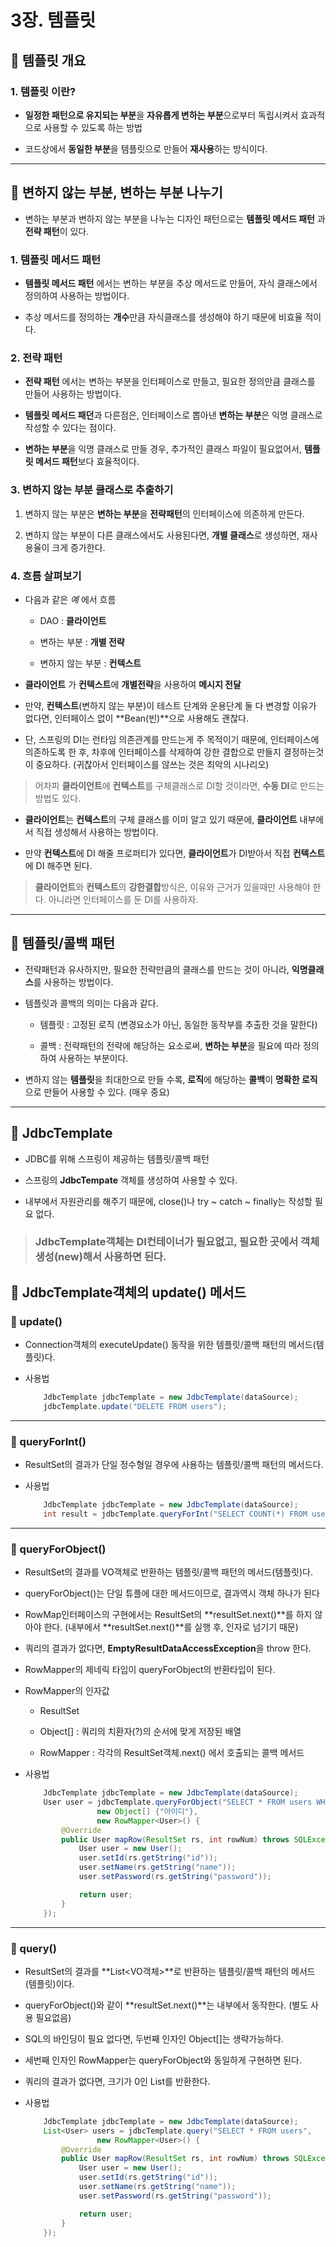 # 3장. 템플릿




## 🐫 템플릿 개요

### 1. 템플릿 이란?

* **일정한 패턴으로 유지되는 부분**을 **자유롭게 변하는 부분**으로부터 독립시켜서 효과적으로 사용할 수 있도록 하는 방법

* 코드상에서 **동일한 부분**을 템플릿으로 만들어 **재사용**하는 방식이다.


---


## 🐫 변하지 않는 부분, 변하는 부분 나누기

* 변하는 부분과 변하지 않는 부분을 나누는 디자인 패턴으로는 **템플릿 메서드 패턴** 과 **전략 패턴**이 있다.


### 1. 템플릿 메서드 패턴

* **템플릿 메서드 패턴** 에서는 변하는 부분을 추상 메서드로 만들어, 자식 클래스에서 정의하여 사용하는 방법이다.

* 추상 메서드를 정의하는 **개수**만큼 자식클래스를 생성해야 하기 때문에 비효율 적이다.


### 2. 전략 패턴

* **전략 패턴** 에서는 변하는 부분을 인터페이스로 만들고, 필요한 정의만큼 클래스를 만들어 사용하는 방법이다.

* **템플릿 메서드 패던**과 다른점은, 인터페이스로 뽑아낸 **변하는 부분**은 익명 클래스로 작성할 수 있다는 점이다.

* **변하는 부분**을 익명 클래스로 만들 경우, 추가적인 클래스 파일이 필요없어서, **템플릿 메서드 패턴**보다 효율적이다.


### 3. 변하지 않는 부분 클래스로 추출하기

1. 변하지 않는 부분은 **변하는 부분**을 **전략패턴**의 인터페이스에 의존하게 만든다.

1. 변하지 않는 부분이 다른 클래스에서도 사용된다면, **개별 클래스**로 생성하면, 재사용율이 크게 증가한다.


### 4. 흐름 살펴보기

* 다음과 같은 *예* 에서 흐름

    * DAO : **클라이언트**

    * 변하는 부분 : **개별 전략**

    * 변하지 않는 부분 : **컨텍스트**

* **클라이언트** 가 **컨텍스트**에 **개별전략**을 사용하여 **메시지 전달**

* 만약, **컨텍스트**(변하지 않는 부분)이 테스트 단계와 운용단계 둘 다 변경할 이유가 없다면, 인터페이스 없이 **Bean(빈)**으로 사용해도 괜찮다.

* 단, 스프링의 DI는 런타임 의존관계를 만드는게 주 목적이기 때문에, 인터페이스에 의존하도록 한 후, 차후에 인터페이스를 삭제하여 강한 결합으로 만들지 결정하는것이 중요하다. (귀찮아서 인터페이스를 않쓰는 것은 최악의 시나리오)


> 어차피 **클라이언트**에 **컨텍스트**를 구체클래스로 DI할 것이라면, **수동 DI**로 만드는 방법도 있다.

* **클라이언트**는 **컨텍스트**의 구체 클래스를 이미 알고 있기 때문에, **클라이언트** 내부에서 직접 생성해서 사용하는 방법이다.

* 만약 **컨텍스트**에 DI 해줄 프로퍼티가 있다면, **클라이언트**가 DI받아서 직접 **컨텍스트**에 DI 해주면 된다.

> **클라이언트**와 **컨텍스트**의 **강한결합**방식은, 이유와 근거가 있을때만 사용해야 한다. 아니라면 인터페이스를 둔 DI를 사용하자.


---


## 🐫 템플릿/콜백 패턴

* 전략패턴과 유사하지만, 필요한 전략만큼의 클래스를 만드는 것이 아니라, **익명클래스**를 사용하는 방법이다.

* 템플릿과 콜백의 의미는 다음과 같다.

    * 템플릿 : 고정된 로직 (변경요소가 아닌, 동일한 동작부를 추출한 것을 말한다)

    * 콜백 : 전략패턴의 전략에 해당하는 요소로써, **변하는 부분**을 필요에 따라 정의하여 사용하는 부분이다.

* 변하지 않는 **템플릿**을 최대한으로 만들 수록, **로직**에 해당하는 **콜백**이 **명확한 로직**으로 만들어 사용할 수 있다. (매우 중요)


---


## 🐫 JdbcTemplate

* JDBC를 위해 스프링이 제공하는 템플릿/콜백 패턴

* 스프링의 **JdbcTempate** 객체를 생성하여 사용할 수 있다.

* 내부에서 자원관리를 해주기 때문에, close()나 try ~ catch ~ finally는 작성할 필요 없다.

> ### JdbcTemplate객체는 DI컨테이너가 필요없고, 필요한 곳에서 객체생성(new)해서 사용하면 된다.


## 🐫 JdbcTemplate객체의 **update()** 메서드

### 🐫 update()

* Connection객체의 executeUpdate() 동작을 위한 템플릿/콜백 패턴의 메서드(템플릿)다.

* 사용법

    ```java
        JdbcTemplate jdbcTemplate = new JdbcTemplate(dataSource);
        jdbcTemplate.update("DELETE FROM users");
    ```


---


### 🐫 queryForInt()

* ResultSet의 결과가 단일 정수형일 경우에 사용하는 템플릿/콜백 패턴의 메서드다.

* 사용법

    ```java
        JdbcTemplate jdbcTemplate = new JdbcTemplate(dataSource);
        int result = jdbcTemplate.queryForInt("SELECT COUNT(*) FROM users");
    ```


---


### 🐫 queryForObject()

* ResultSet의 결과를 VO객체로 반환하는 템플릿/콜백 패턴의 메서드(템플릿)다.

* queryForObject()는 단일 튜플에 대한 메서드이므로, 결과역시 객체 하나가 된다

* RowMap인터페이스의 구현에서는 ResultSet의 **resultSet.next()**를 하지 않아야 한다. (내부에서 **resultSet.next()**를 실행 후, 인자로 넘기기 때문)

* 쿼리의 결과가 없다면, **EmptyResultDataAccessException**을 throw 한다.

* RowMapper의 제네릭 타입이 queryForObject의 반환타입이 된다.

* RowMapper의 인자값

    * ResultSet

    * Object[] : 쿼리의 치환자(?)의 순서에 맞게 저장된 배열

    * RowMapper : 각각의 ResultSet객체.next() 에서 호출되는 콜백 메서드

* 사용법

    ```java
        JdbcTemplate jdbcTemplate = new JdbcTemplate(dataSource);
        User user = jdbcTemplate.queryForObject("SELECT * FROM users WHERE id=?", 
                    new Object[] {"아이디"},
                    new RowMapper<User>() {
            @Override
            public User mapRow(ResultSet rs, int rowNum) throws SQLException {
                User user = new User();
                user.setId(rs.getString("id"));
                user.setName(rs.getString("name"));
                user.setPassword(rs.getString("password"));

                return user;
            }
        });

    ```


---


### 🐫 query()

* ResultSet의 결과를 **List<VO객체>**로 반환하는 템플릿/콜백 패턴의 메서드(템플릿)이다.

* queryForObject()와 같이 **resultSet.next()**는 내부에서 동작한다. (별도 사용 필요없음)

* SQL의 바인딩이 필요 없다면, 두번째 인자인 Object[]는 생략가능하다.

* 세번째 인자인 RowMapper는 queryForObject와 동일하게 구현하면 된다.

* 쿼리의 결과가 없다면, 크기가 0인 List를 반환한다.

* 사용법

    ```java
        JdbcTemplate jdbcTemplate = new JdbcTemplate(dataSource);
        List<User> users = jdbcTemplate.query("SELECT * FROM users", 
                    new RowMapper<User>() {
            @Override
            public User mapRow(ResultSet rs, int rowNum) throws SQLException {
                User user = new User();
                user.setId(rs.getString("id"));
                user.setName(rs.getString("name"));
                user.setPassword(rs.getString("password"));

                return user;
            }
        });
    ```